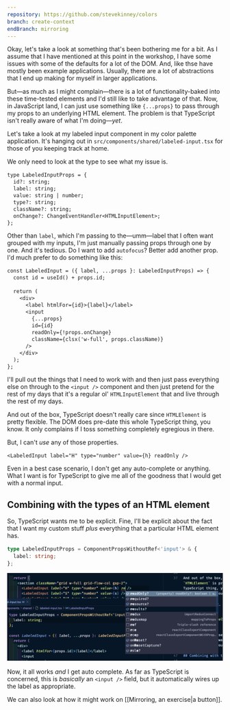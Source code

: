 ```yaml
---
repository: https://github.com/stevekinney/colors
branch: create-context
endBranch: mirroring
---
```


Okay, let's take a look at something that's been bothering me for a bit. As I assume that I have mentioned at this point in the workshop, I have some issues with some of the defaults for a lot of the DOM. And, like thse have mostly been example applications. Usually, there are a lot of abstractions that I end up making for myself in larger applications.

But—as much as I might complain—there is a lot of functionality-baked into these time-tested elements and I'd still like to take advantage of that. Now, in JavaScript land, I can just use something like `{...props}` to pass through my props to an underlying HTML element. The problem is that TypeScript isn't really aware of what I'm doing—_yet_.

Let's take a look at my labeled input component in my color palette application. It's hanging out in `src/components/shared/labeled-input.tsx` for those of you keeping track at home.

We only need to look at the type to see what my issue is.

```tsx
type LabeledInputProps = {
  id?: string;
  label: string;
  value: string | number;
  type?: string;
  className?: string;
  onChange?: ChangeEventHandler<HTMLInputElement>;
};
```

Other than `label`, which I'm passing to the—umm—label that I often want grouped with my inputs, I'm just manually passing props through one by one. And it's tedious. Do I want to add `autofocus`? Better add another prop. I'd much prefer to do something like this:

```tsx
const LabeledInput = ({ label, ...props }: LabeledInputProps) => {
  const id = useId() + props.id;

  return (
    <div>
      <label htmlFor={id}>{label}</label>
      <input
        {...props}
        id={id}
        readOnly={!props.onChange}
        className={clsx('w-full', props.className)}
      />
    </div>
  );
};
```

I'll pull out the things that I need to work with and then just pass everything else on through to the `<input />` component and then just pretend for the rest of my days that it's a regular ol' `HTMLInputElement` that and live through the rest of my days.

And out of the box, TypeScript doesn't really care since `HTMLElement` is pretty flexible. The DOM does pre-date this whole TypeScript thing, you know. It only complains if I toss something completely egregious in there.

But, I can't _use_ any of those properties.

```tsx
<LabeledInput label="H" type="number" value={h} readOnly />
```

Even in a best case scenario, I don't get any auto-complete or anything. What I want is for TypeScript to give me all of the goodness that I would get with a normal input.

## Combining with the types of an HTML element

So, TypeScript wants me to be explicit. Fine, I'll be explicit about the fact that I want my custom stuff _plus_ everything that a particular HTML element has.

```ts
type LabeledInputProps = ComponentPropsWithoutRef<'input'> & {
  label: string;
};
```

![](_attachments/Pasted%20image%2020221114194739.png)

Now, it all works _and_ I get auto complete. As far as TypeScript is concerned, this is _basically_ an `<input />` field, but it automatically wires up the label as appropriate.

We can also look at how it might work on [[Mirroring, an exercise|a button]].
